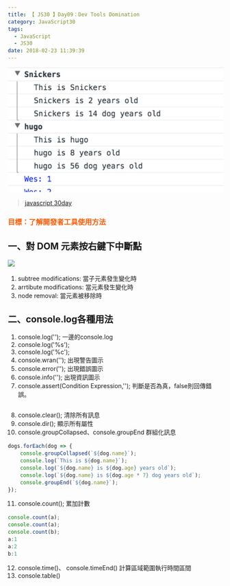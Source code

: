 ```yaml
---
title: 【 JS30 】Day09：Dev Tools Domination
category: JavaScript30
tags:
  - JavaScript
  - JS30
date: 2018-02-23 11:39:39
---
```

![](/img/js30day/small8.jpg)

> [javascript 30day](https://javascript30.com/)

<!-- more -->

### <span style="color:#ff5900">目標：了解開發者工具使用方法</span>


## 一、對 DOM 元素按右鍵下中斷點

![](/img/js30day/day9-1.jpg)

1. subtree modifications: 當子元素發生變化時
2. arrtibute modifications: 當元素發生變化時
3. node removal: 當元素被移除時

## 二、console.log各種用法

1. console.log(''); 一邊的console.log
2. console.log('%s');
3. console.log('%c');
4. console.wran(''); 出現警告圖示
5. console.error(''); 出現錯誤圖示
6. console.info(''); 出現資訊圖示
7. console.assert(Condition Expression,''); 判斷是否為真，false則回傳錯誤。
```js

```
8. console.clear(); 清除所有訊息
9. console.dir(); 顯示所有屬性
10. console.groupCollapsed、console.groupEnd 群組化訊息
```js
dogs.forEach(dog => {
    console.groupCollapsed(`${dog.name}`);
    console.log(`This is ${dog.name}`);
    console.log(`${dog.name} is ${dog.age} years old`);
    console.log(`${dog.name} is ${dog.age * 7} dog years old`);
    console.groupEnd(`${dog.name}`);
});
```
11. console.count(); 累加計數
```js
console.count(a);
console.count(a);
console.count(b);
a:1
a:2
b:1
```
12. console.time()、 console.timeEnd() 計算區域範圍執行時間區間
13. console.table()



